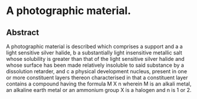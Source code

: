 # A photographic material.

## Abstract
A photographic material is described which comprises a support and a a light sensitive silver halide, b a substantially light insensitive metallic salt whose solubility is greater than that of the light sensitive silver halide and whose surface has been made relatively insoluble to said substance by a dissolution retarder, and c a physical development nucleus, present in one or more constituent layers thereon characterised in that a constituent layer contains a compound having the formula M X n wherein M is an alkali metal, an alkaline earth metal or an ammonium group X is a halogen and n is 1 or 2.